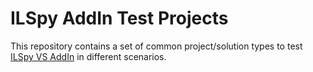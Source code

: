 # ILSpy AddIn Test Projects

This repository contains a set of common project/solution types to test [ILSpy VS AddIn](https://github.com/icsharpcode/ILSpy) in different scenarios.